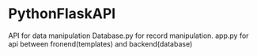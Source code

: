 # PythonFlaskAPI
API for data manipulation
Database.py for record manipulation.
app.py for api between fronend(templates) and backend(database)

